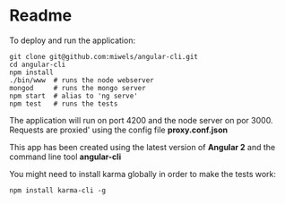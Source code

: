 # Readme

To deploy and run the application:

    git clone git@github.com:miwels/angular-cli.git
    cd angular-cli
    npm install
    ./bin/www  # runs the node webserver
    mongod     # runs the mongo server
    npm start  # alias to 'ng serve'
    npm test   # runs the tests
    
The application will run on port 4200 and the node server on por 3000. Requests are proxied' using the config file **proxy.conf.json**

This app has been created using the latest version of **Angular 2** and the command line tool **angular-cli**

You might need to install karma globally in order to make the tests work:

    npm install karma-cli -g

